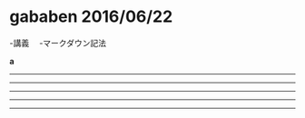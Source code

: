 # gababen 2016/06/22
-講義
　-マークダウン記法

**a**

***

* * *

*****

- - -

---------------------------------------
